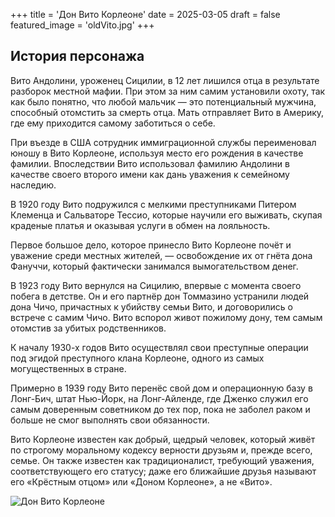 +++
title = 'Дон Вито Корлеоне'
date = 2025-03-05
draft = false
featured_image = 'oldVito.jpg'
+++
## История персонажа

Вито Андолини, уроженец Сицилии, в 12 лет лишился отца в результате разборок местной мафии. При этом за ним самим установили охоту, так как было понятно, что любой мальчик — это потенциальный мужчина, способный отомстить за смерть отца. Мать отправляет Вито в Америку, где ему приходится самому заботиться о себе.

При въезде в США сотрудник иммиграционной службы переименовал юношу в Вито Корлеоне, используя место его рождения в качестве фамилии. Впоследствии Вито использовал фамилию Андолини в качестве своего второго имени как дань уважения к семейному наследию.

В 1920 году Вито подружился с мелкими преступниками Питером Клеменца и Сальваторе Тессио, которые научили его выживать, скупая краденые платья и оказывая услуги в обмен на лояльность.

Первое большое дело, которое принесло Вито Корлеоне почёт и уважение среди местных жителей, — освобождение их от гнёта дона Фануччи, который фактически занимался вымогательством денег. 

В 1923 году Вито вернулся на Сицилию, впервые с момента своего побега в детстве. Он и его партнёр дон Томмазино устранили людей дона Чичо, причастных к убийству семьи Вито, и договорились о встрече с самим Чичо. Вито вспорол живот пожилому дону, тем самым отомстив за убитых родственников.

К началу 1930-х годов Вито осуществлял свои преступные операции под эгидой преступного клана Корлеоне, одного из самых могущественных в стране. 

Примерно в 1939 году Вито перенёс свой дом и операционную базу в Лонг-Бич, штат Нью-Йорк, на Лонг-Айленде, где Дженко служил его самым доверенным советником до тех пор, пока не заболел раком и больше не смог выполнять свои обязанности.

Вито Корлеоне известен как добрый, щедрый человек, который живёт по строгому моральному кодексу верности друзьям и, прежде всего, семье. Он также известен как традиционалист, требующий уважения, соответствующего его статусу; даже его ближайшие друзья называют его «Крёстным отцом» или «Доном Корлеоне», а не «Вито».

![Дон Вито Корлеоне](https://static.kinoafisha.info/k/movie_shots/1920x1080/upload/person/photos/5567940/66b4388d1c902cbb4285b2af0f3320ba.jpg)